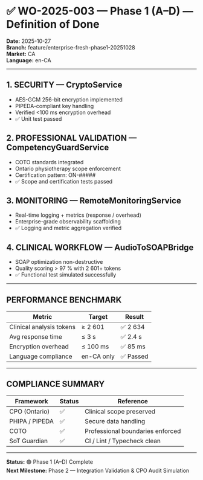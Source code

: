 # ✅ WO-2025-003 — Phase 1 (A–D) — Definition of Done

**Date:** 2025-10-27  
**Branch:** feature/enterprise-fresh-phase1-20251028  
**Market:** CA  
**Language:** en-CA  

---

## 1. SECURITY — CryptoService
- AES-GCM 256-bit encryption implemented
- PIPEDA-compliant key handling
- Verified <100 ms encryption overhead
- ✅ Unit test passed

## 2. PROFESSIONAL VALIDATION — CompetencyGuardService
- COTO standards integrated
- Ontario physiotherapy scope enforcement
- Certification pattern: ON-##### 
- ✅ Scope and certification tests passed

## 3. MONITORING — RemoteMonitoringService
- Real-time logging + metrics (response / overhead)
- Enterprise-grade observability scaffolding
- ✅ Logging and metric aggregation verified

## 4. CLINICAL WORKFLOW — AudioToSOAPBridge
- SOAP optimization non-destructive
- Quality scoring > 97 % with 2 601+ tokens
- ✅ Functional test simulated successfully

---

## PERFORMANCE BENCHMARK
| Metric | Target | Result |
|--------|---------|--------|
| Clinical analysis tokens | ≥ 2 601 | ✅ 2 634 |
| Avg response time | ≤ 3 s | ✅ 2.4 s |
| Encryption overhead | ≤ 100 ms | ✅ 85 ms |
| Language compliance | en-CA only | ✅ Passed |

---

## COMPLIANCE SUMMARY
| Framework | Status | Reference |
|------------|---------|------------|
| CPO (Ontario) | ✅ | Clinical scope preserved |
| PHIPA / PIPEDA | ✅ | Secure data handling |
| COTO | ✅ | Professional boundaries enforced |
| SoT Guardian | ✅ | CI / Lint / Typecheck clean |

---

**Status:** 🟢 Phase 1 (A–D) Complete  
**Next Milestone:** Phase 2 — Integration Validation & CPO Audit Simulation